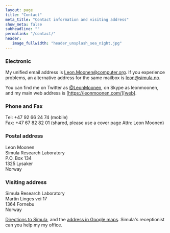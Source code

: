 ```yaml
---
layout: page
title: "Contact"
meta_title: "Contact information and visiting address"
show_meta: false
subheadline: ""
permalink: "/contact/"
header:
   image_fullwidth: "header_unsplash_sea_night.jpg"
---
```


### Electronic

My unified email address is [Leon.Moonen@computer.org][email]. If you experience problems, an alternative address for the same mailbox is [leon@simula.no][simmail].

You can find me on Twitter as [@LeonMoonen][twitter], on Skype as leonmoonen, and my main web address is [https://leonmoonen.com/][web].

### Phone and Fax

Tel: +47 92 66 24 74 (mobile)  
Fax: +47 67 82 82 01 (shared, please use a cover page Attn: Leon Moonen)

### Postal address

Leon Moonen  
Simula Research Laboratory  
P.O. Box 134  
1325 Lysaker  
Norway

### Visiting address

Simula Research Laboratory  
Martin Linges vei 17  
1364 Fornebu  
Norway

[Directions to Simula][directions], and the [address in Google maps][googlemaps]. Simula's receptionist can you help my my office.

[email]: mailto:leon.moonen@computer.org
[simmail]: mailto:leon@simula.no
[twitter]: https://twitter.com/LeonMoonen
[web]: https://leonmoonen.com/
[directions]: https://www.simula.no/about/contact-simula
[googlemaps]: http://goo.gl/maps/tQaD
